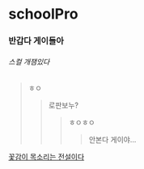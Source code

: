 # schoolPro
### 반갑다 게이들아
###### 스컬 개잼있다
>ㅎㅇ
>>로판보누?
>>>ㅎㅇㅎㅇ
>>>>안본다 게이야...




[꽃감이 목소리는 전설이다 ](https://www.youtube.com/watch?v=BvuufDyVPz8)
